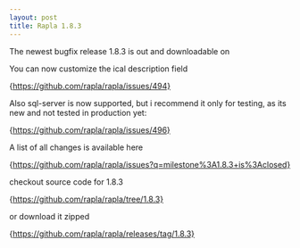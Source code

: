 ```yaml
---
layout: post
title: Rapla 1.8.3
---
```


The newest bugfix release 1.8.3 is out and downloadable on 

[sourceforge]:{https://sourceforge.net/projects/rapla/files/latest/download}

You can now customize the ical description field 

{https://github.com/rapla/rapla/issues/494}

Also sql-server is now supported, but i recommend it only for testing, as its new and not tested in production yet:

{https://github.com/rapla/rapla/issues/496}

A list of all changes is available here

{https://github.com/rapla/rapla/issues?q=milestone%3A1.8.3+is%3Aclosed}

checkout source code for 1.8.3  

{https://github.com/rapla/rapla/tree/1.8.3}

or download it zipped

{https://github.com/rapla/rapla/releases/tag/1.8.3}




